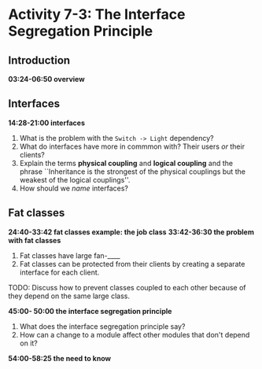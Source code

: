 # Activity 7-3: The Interface Segregation Principle

## Introduction

**03:24-06:50    overview**

## Interfaces

**14:28-21:00    interfaces**

1. What is the problem with the `Switch -> Light` dependency?
2. What do interfaces have more in commmon with? Their users *or* their clients?
3. Explain the terms **physical coupling** and **logical coupling** and the phrase ``Inheritance is the strongest of the physical couplings but the weakest of the logical couplings''.
4. How should we *name* interfaces?

## Fat classes

**24:40-33:42  fat classes example: the job class**
**33:42-36:30 the problem with fat classes**

1. Fat classes have large fan-____
2. Fat classes can be protected from their clients by creating a separate interface for each client.

TODO: Discuss how to prevent classes coupled to each other because of they depend on the same large class.

**45:00- 50:00 the interface segregation principle**

1. What does the interface segregation principle say?
2. How can a change to a module affect other modules that don't depend on it?

**54:00-58:25 the need to know**
